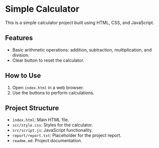 # Simple Calculator

This is a simple calculator project built using HTML, CSS, and JavaScript.

## Features
- Basic arithmetic operations: addition, subtraction, multiplication, and division.
- Clear button to reset the calculator.

## How to Use
1. Open `index.html` in a web browser.
2. Use the buttons to perform calculations.

## Project Structure
- `index.html`: Main HTML file.
- `scc/style.css`: Styles for the calculator.
- `src/script.js`: JavaScript functionality.
- `report/report.txt`: Placeholder for the project report.
- `readme.md`: Project documentation.
